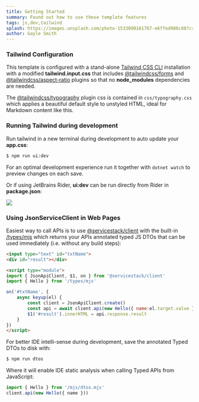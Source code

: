 ```yaml
---
title: Getting Started
summary: Found out how to use these template features
tags: js,dev,tailwind
splash: https://images.unsplash.com/photo-1533090161767-e6ffed986c88?crop=entropy&fit=crop&h=1000&w=2000
author: Gayle Smith
---
```


### Tailwind Configuration

This template is configured with a stand-alone [Tailwind CSS CLI](https://tailwindcss.com/docs/installation)
installation with a modified **tailwind.input.css** that includes [@tailwindcss/forms](https://github.com/tailwindlabs/tailwindcss-forms)
and [@tailwindcss/aspect-ratio](https://github.com/tailwindlabs/tailwindcss-aspect-ratio) plugins so that no **node_modules** dependencies are needed.

The [@tailwindcss/typography](https://tailwindcss.com/docs/typography-plugin) plugin css is contained in `css/typography.css` which
applies a beautiful default style to unstyled HTML, ideal for Markdown content like this.

### Running Tailwind during development

Run tailwind in a new terminal during development to auto update your **app.css**:

```bash
$ npm run ui:dev
```

For an optimal development experience run it together with `dotnet watch` to preview changes on each save.

Or if using JetBrains Rider, **ui:dev** can be run directly from Rider in **package.json**:

![](https://raw.githubusercontent.com/ServiceStack/docs/master/docs/images/servicestack-reference/scripts-tailwind.png)

### Using JsonServiceClient in Web Pages

Easiest way to call APIs is to use [@servicestack/client](https://docs.servicestack.net/javascript-client) with
the built-in [/types/mjs](/types/mjs) which returns your APIs annotated typed JS DTOs that can be used immediately
(i.e. without any build steps):

```html
<input type="text" id="txtName">
<div id="result"></div>
```

```html
<script type="module">
import { JsonApiClient, $1, on } from '@servicestack/client'
import { Hello } from '/types/mjs'

on('#txtName', {
    async keyup(el) {
        const client = JsonApiClient.create()
        const api = await client.api(new Hello({ name:el.target.value }))
        $1('#result').innerHTML = api.response.result
    }
})
</script>
```

For better IDE intelli-sense during development, save the annotated Typed DTOs to disk with:

```bash
$ npm run dtos
```

Where it will enable IDE static analysis when calling Typed APIs from JavaScript:

```js
import { Hello } from '/mjs/dtos.mjs'
client.api(new Hello({ name }))
```
